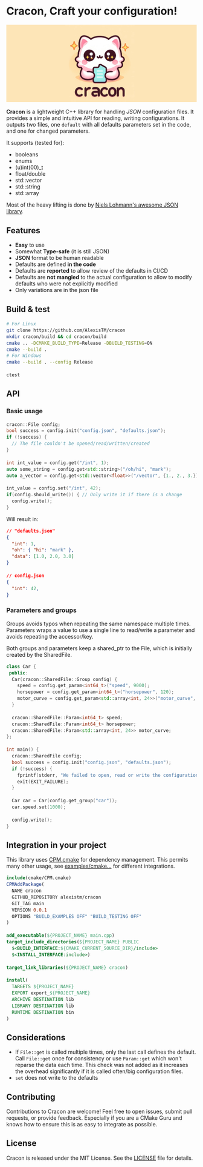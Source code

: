 # Cracon, Craft your configuration!

![cracon uwu logo](doc/img/cracon.jpg)

**Cracon** is a lightweight C++ library for handling _JSON_ configuration files. It provides a simple and intuitive API for reading, writing configurations. It outputs two files, one `default` with all defaults parameters set in the code, and one for changed parameters.

It supports (tested for):
- booleans
- enums
- (u)int(00)_t
- float/double
- std::vector
- std::string
- std::array

Most of the heavy lifting is done by [Niels Lohmann's awesome JSON library](https://json.nlohmann.me).

## Features

- **Easy** to use
- Somewhat **Type-safe** (it is still JSON)
- **JSON** format to be human readable
- Defaults are defined **in the code**
- Defaults are **reported** to allow review of the defaults in CI/CD
- Defaults are **not mangled** to the actual configuration to allow to modify defaults who were not explicitly modified
- Only variations are in the json file

## Build & test

```bash
# For Linux
git clone https://github.com/AlexisTM/cracon
mkdir cracon/build && cd cracon/build
cmake .. -DCMAKE_BUILD_TYPE=Release -DBUILD_TESTING=ON
cmake --build .
# For Windows
cmake --build . --config Release

ctest
```

## API

### Basic usage

```cpp
cracon::File config;
bool success = config.init("config.json", "defaults.json");
if (!success) {
  // The file couldn't be opened/read/written/created
}

int int_value = config.get("/int", 1);
auto some_string = config.get<std::string>("/oh/hi", "mark");
auto a_vector = config.get<std::vector<float>>("/vector", {1., 2., 3.});

int_value = config.set("/int", 42);
if(config.should_write()) { // Only write it if there is a change
  config.write();
}
```

Will result in:

```json
// "defaults.json"
{
  "int": 1,
  "oh": { "hi": "mark" },
  "data": [1.0, 2.0, 3.0]
}

// config.json
{
  "int": 42,
}
```

### Parameters and groups

Groups avoids typos when repeating the same namespace multiple times.
Parameters wraps a value to use a single line to read/write a parameter and avoids repeating the accessor/key.

Both groups and parameters keep a shared_ptr to the File, which is initially created by the SharedFile.

```c++
class Car {
 public:
  Car(cracon::SharedFile::Group config) {
    speed = config.get_param<int64_t>("speed", 9000);
    horsepower = config.get_param<int64_t>("horsepower", 120);
    motor_curve = config.get_param<std::array<int, 24>>("motor_curve", {});
  }

  cracon::SharedFile::Param<int64_t> speed;
  cracon::SharedFile::Param<int64_t> horsepower;
  cracon::SharedFile::Param<std::array<int, 24>> motor_curve;
};

int main() {
  cracon::SharedFile config;
  bool success = config.init("config.json", "defaults.json");
  if (!success) {
    fprintf(stderr, "We failed to open, read or write the configuration files.");
    exit(EXIT_FAILURE);
  }

  Car car = Car(config.get_group("car"));
  car.speed.set(1000);

  config.write();
}
```

## Integration in your project

This library uses [CPM.cmake](https://github.com/cpm-cmake/CPM.cmake) for dependency management. This permits many other usage, see [examples/cmake...](examples/) for different integrations.

```cmake
include(cmake/CPM.cmake)
CPMAddPackage(
  NAME cracon
  GITHUB_REPOSITORY alexistm/cracon
  GIT_TAG main
  VERSION 0.0.1
  OPTIONS "BUILD_EXAMPLES OFF" "BUILD_TESTING OFF"
)

add_executable(${PROJECT_NAME} main.cpp)
target_include_directories(${PROJECT_NAME} PUBLIC
  $<BUILD_INTERFACE:${CMAKE_CURRENT_SOURCE_DIR}/include>
  $<INSTALL_INTERFACE:include>)

target_link_libraries(${PROJECT_NAME} cracon)

install(
  TARGETS ${PROJECT_NAME}
  EXPORT export_${PROJECT_NAME}
  ARCHIVE DESTINATION lib
  LIBRARY DESTINATION lib
  RUNTIME DESTINATION bin
)
```

## Considerations

- If `File::get` is called multiple times, only the last call defines the default. Call `File::get` once for consistency or use `Param::get` which won't reparse the data each time. This check was not added as it increases the overhead significantly if it is called often/big configuration files.
- `set` does not write to the defaults

## Contributing

Contributions to Cracon are welcome! Feel free to open issues, submit pull requests, or provide feedback. Especially if you are a CMake Guru and knows how to ensure this is as easy to integrate as possible.

## License

Cracon is released under the MIT License. See the [LICENSE](LICENSE) file for details.
